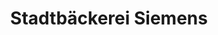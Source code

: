 ---
title: "Stadtbäckerei Siemens"
url: /wilhelmshaven/stadtbaeckerei-siemens-bismarckstrasse/
shop: Bäckerei
---